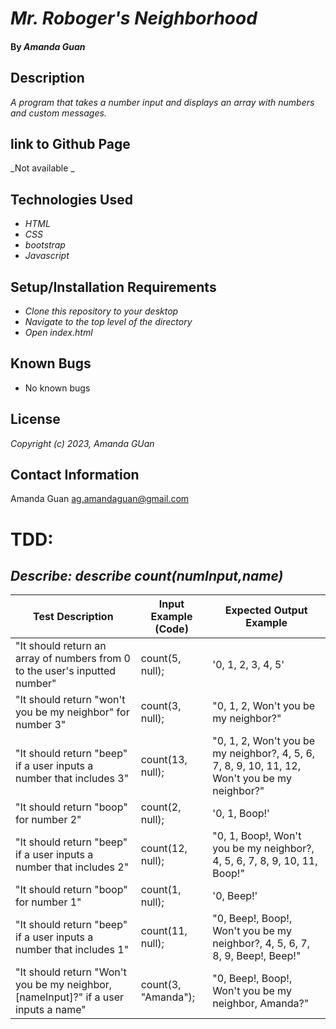 # _Mr. Roboger's Neighborhood_

#### By _**Amanda Guan**_

## Description

_A program that takes a number input and displays an array with numbers and custom messages._

## link to Github Page

_Not available _

## Technologies Used

- _HTML_
- _CSS_
- _bootstrap_
- _Javascript_

## Setup/Installation Requirements

- _Clone this repository to your desktop_
- _Navigate to the top level of the directory_
- _Open index.html_

## Known Bugs

- No known bugs

## License

_Copyright (c) 2023, Amanda GUan_

## Contact Information

Amanda Guan <ag.amandaguan@gmail.com>

# TDD:
## _Describe: describe count(numInput,name)_

| Test Description  | Input Example (Code) | Expected Output Example |
| ------------- | ------------- | ------------- |
| "It should return an array of numbers from 0 to the user's inputted number"  | count(5, null); | '0, 1, 2, 3, 4, 5' |
| "It should return "won't you be my neighbor" for number 3" | count(3, null); | "0, 1, 2, Won't you be my neighbor?" |
| "It should return "beep" if a user inputs a number that includes 3"  | count(13, null); | "0, 1, 2, Won't you be my neighbor?, 4, 5, 6, 7, 8, 9, 10, 11, 12, Won't you be my neighbor?" |
| "It should return "boop" for number 2"  | count(2, null); | '0, 1, Boop!' |
| "It should return "beep" if a user inputs a number that includes 2"  | count(12, null); | "0, 1, Boop!, Won't you be my neighbor?, 4, 5, 6, 7, 8, 9, 10, 11, Boop!" |
| "It should return "boop" for number 1"  | count(1, null); | '0, Beep!' |
| "It should return "beep" if a user inputs a number that includes 1"  | count(11, null); | "0, Beep!, Boop!, Won't you be my neighbor?, 4, 5, 6, 7, 8, 9, Beep!, Beep!" |
| "It should return "Won't you be my neighbor, [nameInput]?" if a user inputs a name"  | count(3, "Amanda"); | "0, Beep!, Boop!, Won't you be my neighbor, Amanda?" |